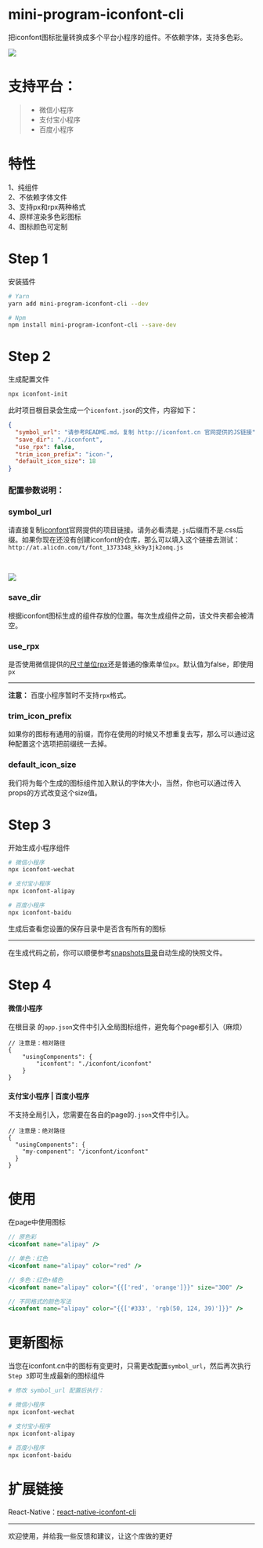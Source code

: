 # mini-program-iconfont-cli

把iconfont图标批量转换成多个平台小程序的组件。不依赖字体，支持多色彩。

![](https://github.com/fwh1990/mini-program-iconfont-cli/blob/master/images/multi-color-icon.jpg?raw=true)


# 支持平台：
>- 微信小程序
>- 支付宝小程序
>- 百度小程序

# 特性

1、纯组件
<br />
2、不依赖字体文件
<br />
3、支持px和rpx两种格式
<br />
4、原样渲染多色彩图标
<br />
4、图标颜色可定制

# Step 1
安装插件
```bash
# Yarn
yarn add mini-program-iconfont-cli --dev

# Npm
npm install mini-program-iconfont-cli --save-dev
```

# Step 2
生成配置文件
```bash
npx iconfont-init
```
此时项目根目录会生成一个`iconfont.json`的文件，内容如下：
```json
{
  "symbol_url": "请参考README.md，复制 http://iconfont.cn 官网提供的JS链接",
  "save_dir": "./iconfont",
  "use_rpx": false,
  "trim_icon_prefix": "icon-",
  "default_icon_size": 18
}
```
### 配置参数说明：
### symbol_url
请直接复制[iconfont](http://iconfont.cn)官网提供的项目链接。请务必看清是`.js`后缀而不是.css后缀。如果你现在还没有创建iconfont的仓库，那么可以填入这个链接去测试：`http://at.alicdn.com/t/font_1373348_kk9y3jk2omq.js`

<br />

![](https://github.com/fwh1990/mini-program-iconfont-cli/blob/master/images/symbol-url.png?raw=true)

### save_dir
根据iconfont图标生成的组件存放的位置。每次生成组件之前，该文件夹都会被清空。

### use_rpx
是否使用微信提供的[尺寸单位rpx](https://developers.weixin.qq.com/miniprogram/dev/framework/view/wxss.html#%E5%B0%BA%E5%AF%B8%E5%8D%95%E4%BD%8D)还是普通的像素单位`px`。默认值为false，即使用`px`

------

**注意：** 百度小程序暂时不支持`rpx`格式。

### trim_icon_prefix
如果你的图标有通用的前缀，而你在使用的时候又不想重复去写，那么可以通过这种配置这个选项把前缀统一去掉。

### default_icon_size
我们将为每个生成的图标组件加入默认的字体大小，当然，你也可以通过传入props的方式改变这个size值。

# Step 3
开始生成小程序组件
```bash
# 微信小程序
npx iconfont-wechat

# 支付宝小程序
npx iconfont-alipay

# 百度小程序
npx iconfont-baidu
```
生成后查看您设置的保存目录中是否含有所有的图标

-------

在生成代码之前，你可以顺便参考[snapshots目录](https://github.com/fwh1990/mini-program-iconfont-cli/tree/master/snapshots)自动生成的快照文件。


# Step 4
#### 微信小程序
在根目录 的`app.json`文件中引入全局图标组件，避免每个page都引入（麻烦）
```json5
// 注意是：相对路径
{
    "usingComponents": {
        "iconfont": "./iconfont/iconfont"
    }
}
```

#### 支付宝小程序 | 百度小程序
不支持全局引入，您需要在各自的page的`.json`文件中引入。
```json5
// 注意是：绝对路径
{
  "usingComponents": {
    "my-component": "/iconfont/iconfont"
  }
}
```

# 使用
在page中使用图标
```jsx harmony
// 原色彩
<iconfont name="alipay" />

// 单色：红色
<iconfont name="alipay" color="red" />

// 多色：红色+橘色
<iconfont name="alipay" color="{{['red', 'orange']}}" size="300" />

// 不同格式的颜色写法
<iconfont name="alipay" color="{{['#333', 'rgb(50, 124, 39)']}}" />
```

# 更新图标
当您在iconfont.cn中的图标有变更时，只需更改配置`symbol_url`，然后再次执行`Step 3`即可生成最新的图标组件
```bash
# 修改 symbol_url 配置后执行：

# 微信小程序
npx iconfont-wechat

# 支付宝小程序
npx iconfont-alipay

# 百度小程序
npx iconfont-baidu
```

# 扩展链接

React-Native：[react-native-iconfont-cli](https://github.com/fwh1990/react-native-iconfont-cli)

--------

欢迎使用，并给我一些反馈和建议，让这个库做的更好
